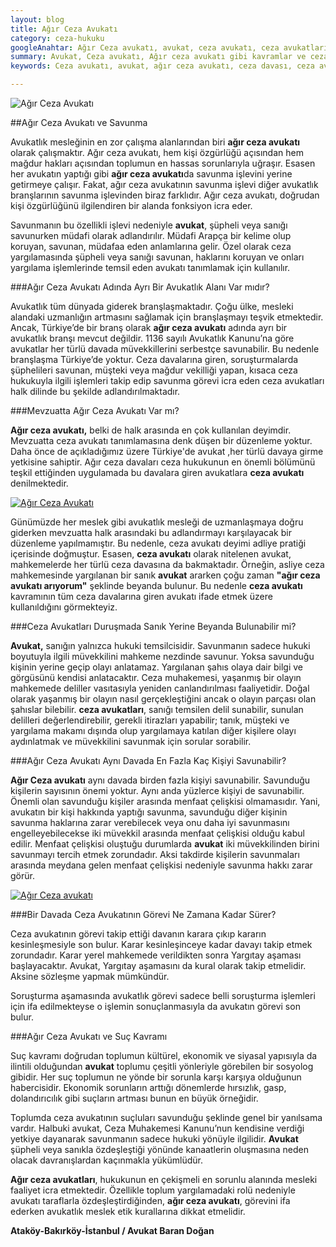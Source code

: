 ```yaml
---
layout: blog
title: Ağır Ceza Avukatı
category: ceza-hukuku
googleAnahtar: Ağır Ceza avukatı, avukat, ceza avukatı, ceza avukatları, ağır ceza avukatları, ceza avukatı istanbul, istanbul avukat, bakırköy avukat, ataköy avukat
summary: Avukat, Ceza avukatı, Ağır ceza avukatı gibi kavramlar ve ceza avukatlarının savunma işlevi birkaç soruyla özetlenmiştir.
keywords: Ceza avukatı, avukat, ağır ceza avukatı, ceza davası, ceza avukatı arıyorum istanbul, istanbul avukat, bakırköy avukat, ataköy avukat

---
```


![Ağır Ceza Avukatı](https://camo.githubusercontent.com/84f7c716f82f119b4f5c8f4746caa9131cf144ad/687474703a2f2f692e68697a6c69726573696d2e636f6d2f3945454e4f5a2e6a7067 "Ağır Ceza Avukatı")

##Ağır Ceza  Avukatı ve Savunma


Avukatlık mesleğinin en zor çalışma alanlarından biri **ağır ceza avukatı** olarak çalışmaktır. Ağır ceza avukatı, hem kişi özgürlüğü açısından hem mağdur hakları açısından toplumun en hassas sorunlarıyla uğraşır. Esasen her avukatın yaptığı gibi **ağır ceza avukatı**da savunma işlevini yerine getirmeye çalışır. Fakat, ağır ceza avukatının savunma işlevi diğer avukatlık branşlarının savunma işlevinden biraz farklıdır. Ağır ceza avukatı, doğrudan kişi özgürlüğünü ilgilendiren bir alanda fonksiyon icra eder.

Savunmanın bu özellikli işlevi nedeniyle **avukat**, şüpheli veya sanığı savunurken müdafi olarak adlandırılır. Müdafi Arapça bir kelime olup koruyan, savunan, müdafaa eden anlamlarına gelir. Özel olarak ceza yargılamasında şüpheli veya sanığı savunan, haklarını koruyan ve onları yargılama işlemlerinde temsil eden avukatı tanımlamak için kullanılır.



###Ağır Ceza Avukatı Adında Ayrı Bir Avukatlık Alanı Var mıdır?

Avukatlık tüm dünyada giderek branşlaşmaktadır. Çoğu ülke, mesleki alandaki uzmanlığın artmasını sağlamak için branşlaşmayı teşvik etmektedir. Ancak, Türkiye’de bir branş olarak **ağır ceza avukatı** adında ayrı bir avukatlık branşı mevcut değildir. 1136 sayılı Avukatlık Kanunu’na göre avukatlar her türlü davada müvekkillerini serbestçe savunabilir. Bu nedenle branşlaşma Türkiye’de yoktur. Ceza davalarına giren, soruşturmalarda şüphelileri savunan, müşteki veya mağdur vekilliği yapan, kısaca ceza hukukuyla ilgili işlemleri takip edip savunma görevi icra eden ceza avukatları halk dilinde bu şekilde adlandırılmaktadır. 

###Mevzuatta Ağır Ceza Avukatı Var mı?

**Ağır ceza avukatı,** belki de halk arasında en çok kullanılan deyimdir. Mevzuatta ceza avukatı tanımlamasına denk düşen bir düzenleme yoktur. Daha önce de açıkladığımız üzere Türkiye'de avukat ,her türlü davaya girme yetkisine sahiptir. Ağır ceza davaları ceza hukukunun en önemli bölümünü teşkil ettiğinden uygulamada bu davalara giren avukatlara **ceza avukatı** denilmektedir. 

[![Ağır Ceza Avukatı](http://i.hizliresim.com/aD9j92.jpg)](https://hizliresim.com/aD9j92 "Ağır Ceza Avukatı")

Günümüzde her meslek gibi avukatlık mesleği de uzmanlaşmaya doğru giderken mevzuatta halk arasındaki bu adlandırmayı karşılayacak bir düzenleme yapılmamıştır. Bu nedenle, ceza avukatı deyimi adliye pratiği içerisinde doğmuştur. Esasen, **ceza avukatı** olarak nitelenen avukat, mahkemelerde her türlü ceza davasına da bakmaktadır. Örneğin, asliye ceza mahkemesinde yargılanan bir sanık **avukat** ararken çoğu zaman **"ağır ceza avukatı arıyorum"** şeklinde beyanda bulunur. Bu nedenle **ceza avukatı** kavramının tüm ceza davalarına giren avukatı ifade etmek üzere kullanıldığını görmekteyiz.



###Ceza Avukatları Duruşmada Sanık Yerine Beyanda Bulunabilir mi?


**Avukat,** sanığın yalnızca hukuki temsilcisidir. Savunmanın sadece hukuki boyutuyla ilgili müvekkilini mahkeme nezdinde savunur. Yoksa savunduğu kişinin yerine geçip olayı anlatamaz. Yargılanan şahıs olaya dair bilgi ve görgüsünü kendisi anlatacaktır. Ceza muhakemesi, yaşanmış bir olayın mahkemede deliller vasıtasıyla yeniden canlandırılması faaliyetidir. Doğal olarak yaşanmış bir olayın nasıl gerçekleştiğini ancak o olayın parçası olan şahıslar bilebilir. **ceza avukatları**, sanığı temsilen delil sunabilir, sunulan delilleri değerlendirebilir, gerekli itirazları yapabilir; tanık, müşteki ve yargılama makamı dışında olup yargılamaya katılan diğer kişilere olayı aydınlatmak ve müvekkilini savunmak için sorular sorabilir.



###Ağır Ceza Avukatı Aynı Davada En Fazla Kaç Kişiyi Savunabilir?


**Ağır Ceza avukatı** aynı davada birden fazla kişiyi savunabilir. Savunduğu kişilerin sayısının önemi yoktur. Aynı anda yüzlerce kişiyi de savunabilir. Önemli olan savunduğu kişiler arasında menfaat çelişkisi olmamasıdır. Yani, avukatın bir kişi hakkında yaptığı savunma, savunduğu diğer kişinin savunma haklarına zarar verebilecek veya onu daha iyi savunmasını engelleyebilecekse iki müvekkil arasında menfaat çelişkisi olduğu kabul edilir. Menfaat çelişkisi oluştuğu durumlarda **avukat** iki müvekkilinden birini savunmayı tercih etmek zorundadır. Aksi takdirde kişilerin savunmaları arasında meydana gelen menfaat çelişkisi nedeniyle savunma hakkı zarar görür.


[![Ağır Ceza avukatı](http://i.hizliresim.com/3ar9R5.jpg)](https://hizliresim.com/3ar9R5 "Ağır Ceza Avukatı")


###Bir Davada Ceza Avukatının Görevi Ne Zamana Kadar Sürer?


Ceza avukatının görevi takip ettiği davanın karara çıkıp kararın kesinleşmesiyle son bulur. Karar kesinleşinceye kadar davayı takip etmek zorundadır. Karar yerel mahkemede verildikten sonra Yargıtay aşaması başlayacaktır. Avukat, Yargıtay aşamasını da kural olarak takip etmelidir. Aksine sözleşme yapmak mümkündür.

Soruşturma aşamasında avukatlık görevi sadece belli soruşturma işlemleri için ifa edilmekteyse o işlemin sonuçlanmasıyla da avukatın görevi son bulur.


###Ağır Ceza Avukatı ve Suç Kavramı


Suç kavramı doğrudan toplumun kültürel, ekonomik ve siyasal yapısıyla da ilintili olduğundan **avukat** toplumu çeşitli yönleriyle görebilen bir sosyolog gibidir. Her suç toplumun ne yönde bir sorunla karşı karşıya olduğunun habercisidir. Ekonomik sorunların arttığı dönemlerde hırsızlık, gasp, dolandırıcılık gibi suçların artması bunun en büyük örneğidir.

Toplumda ceza avukatının suçluları savunduğu şeklinde genel bir yanılsama vardır. Halbuki avukat, Ceza Muhakemesi Kanunu’nun kendisine verdiği yetkiye dayanarak savunmanın sadece hukuki yönüyle ilgilidir. **Avukat** şüpheli veya sanıkla özdeşleştiği yönünde kanaatlerin oluşmasına neden olacak davranışlardan kaçınmakla yükümlüdür. 

**Ağır ceza avukatları**, hukukunun en çekişmeli en sorunlu alanında mesleki faaliyet icra etmektedir. Özellikle toplum yargılamadaki rolü nedeniyle avukatı taraflarla özdeşleştirdiğinden, **ağır ceza avukatı**, görevini ifa ederken avukatlık meslek etik kurallarına dikkat etmelidir. 

**Ataköy-Bakırköy-İstanbul / Avukat Baran Doğan**
